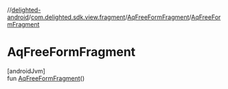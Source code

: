 //[delighted-android](../../../index.md)/[com.delighted.sdk.view.fragment](../index.md)/[AqFreeFormFragment](index.md)/[AqFreeFormFragment](-aq-free-form-fragment.md)

# AqFreeFormFragment

[androidJvm]\
fun [AqFreeFormFragment](-aq-free-form-fragment.md)()
